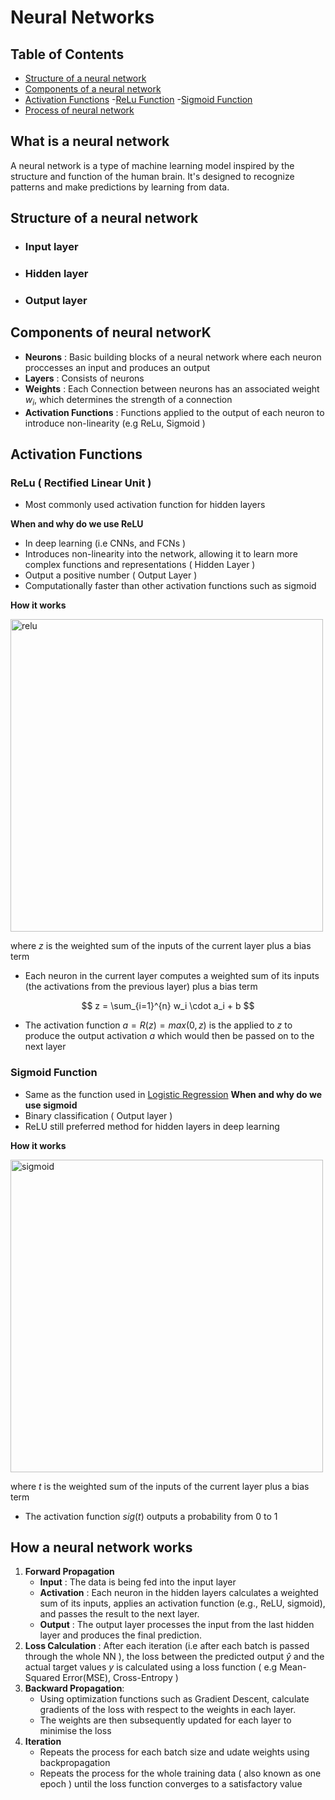# Neural Networks
##  Table of Contents
- [Structure of a neural network](#structure-of-a-neural-network)
- [Components of a neural network](#components-of-neural-network)
- [Activation Functions](#activation-functions)
      -[ReLu Function](#relu)
      -[Sigmoid Function](#sigmoid-function)
- [Process of neural network](#how-a-neural-network-works)
## What is a neural network 
A neural network is a type of machine learning model inspired by the structure and function of the human brain. It's designed to recognize patterns and make predictions by learning from data.
## Structure of a neural network 
- ### Input layer 
- ### Hidden layer
- ### Output layer
## Components of neural networK
- **Neurons** : Basic building blocks of a neural network where each neuron proccesses an input and produces an output
- **Layers** : Consists of neurons
- **Weights** : Each Connection between neurons has an associated weight $w_i$, which determines the strength of a connection
- **Activation Functions** : Functions applied to the output of each neuron to introduce non-linearity (e.g ReLu, Sigmoid )

## Activation Functions 
### ReLu ( Rectified Linear Unit )
- Most commonly used activation function for hidden layers

**When and why do we use ReLU**
- In deep learning (i.e CNNs, and FCNs )
- Introduces non-linearity into the network, allowing it to learn more complex functions and representations ( Hidden Layer )
- Output a positive number ( Output Layer )
- Computationally faster than other activation functions such as sigmoid

**How it works**

<img src="https://github.com/user-attachments/assets/f675663f-d983-41c0-ac63-9911e5705976" alt="relu" width="500"/>

where $z$ is the weighted sum of the inputs of the current layer plus a bias term 

- Each neuron in the current layer computes a weighted sum of its inputs (the activations from the previous layer) plus a bias term

$$ z = \sum_{i=1}^{n} w_i \cdot a_i + b $$

- The activation function $a=R(z)=max(0,z)$ is the applied to $z$ to produce the output activation $a$ which would then be passed on to the next layer

### Sigmoid Function
- Same as the function used in [Logistic Regression](https://github.com/DCMZ88/internship/blob/main/Week%203/MachineLearning.md#logistic-regression)
**When and why do we use sigmoid**
- Binary classification ( Output layer )
- ReLU still preferred method for hidden layers in deep learning

**How it works**

<img src="https://github.com/user-attachments/assets/09100a20-63ec-4b2f-af88-7ef22a27ff9a" alt="sigmoid" width="500"/> 

where $t$ is the weighted sum of the inputs of the current layer plus a bias term 

- The activation function $sig(t)$ outputs a probability from 0 to 1


## How a neural network works 
1. **Forward Propagation**
    - **Input** : The data is being fed into the input layer
    - **Activation** : Each neuron in the hidden layers calculates a weighted sum of its inputs, applies an activation function (e.g., ReLU, sigmoid), and passes the result to the next layer.
    - **Output** : The output layer processes the input from the last hidden layer and produces the final prediction.
2. **Loss Calculation** : After each iteration (i.e after each batch is passed through the whole NN ), the loss between the predicted output $\hat{y}$ and the actual target values $y$ is calculated using a loss function ( e.g Mean-Squared Error(MSE), Cross-Entropy )
3. **Backward Propagation**:
    - Using optimization functions such as Gradient Descent, calculate gradients of the loss with respect to the weights in each layer.
    - The weights are then subsequently updated for each layer to minimise the loss 
4. **Iteration**
    - Repeats the process for each batch size and udate weights using backpropagation
    - Repeats the process for the whole training data ( also known as one epoch ) until the loss function converges to a satisfactory value










    
